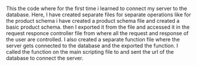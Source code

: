 This the code where for the first time i learned to connect my server to the database. 
Here, I have created separate files for separate operations like for the product schema i have created a product schema file and created a basic product schema.
then I exported it from the file and accessed it in the request responce controller file from where all the request and response of the user are controlled. I also
created a separate function file where the server gets connected to the database and the exported the function. I called the function on the main scripting file to and 
sent the url of the database to connect the server.

